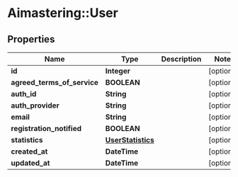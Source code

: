 # Aimastering::User

## Properties
Name | Type | Description | Notes
------------ | ------------- | ------------- | -------------
**id** | **Integer** |  | [optional] 
**agreed_terms_of_service** | **BOOLEAN** |  | [optional] 
**auth_id** | **String** |  | [optional] 
**auth_provider** | **String** |  | [optional] 
**email** | **String** |  | [optional] 
**registration_notified** | **BOOLEAN** |  | [optional] 
**statistics** | [**UserStatistics**](UserStatistics.md) |  | [optional] 
**created_at** | **DateTime** |  | [optional] 
**updated_at** | **DateTime** |  | [optional] 


